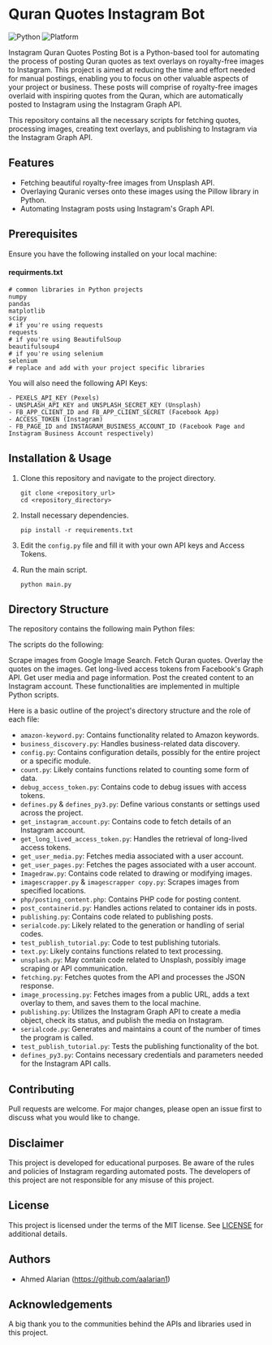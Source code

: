 # Quran Quotes Instagram Bot

![Python](https://img.shields.io/badge/Python-3.9-blue)
![Platform](https://img.shields.io/badge/Platform-Instagram-lightgrey)

Instagram Quran Quotes Posting Bot is a Python-based tool for automating the process of posting Quran quotes as text overlays on royalty-free images to Instagram. This project is aimed at reducing the time and effort needed for manual postings, enabling you to focus on other valuable aspects of your project or business. These posts will comprise of royalty-free images overlaid with inspiring quotes from the Quran, which are automatically posted to Instagram using the Instagram Graph API.

This repository contains all the necessary scripts for fetching quotes, processing images, creating text overlays, and publishing to Instagram via the Instagram Graph API.


## Features
- Fetching beautiful royalty-free images from Unsplash API.
- Overlaying Quranic verses onto these images using the Pillow library in Python.
- Automating Instagram posts using Instagram's Graph API.

## Prerequisites

Ensure you have the following installed on your local machine:
#### requirments.txt
  ```
  # common libraries in Python projects
  numpy
  pandas
  matplotlib
  scipy
  # if you're using requests
  requests
  # if you're using BeautifulSoup
  beautifulsoup4
  # if you're using selenium
  selenium
  # replace and add with your project specific libraries
  ```
You will also need the following API Keys:
  ```
  - PEXELS_API_KEY (Pexels)
  - UNSPLASH_API_KEY and UNSPLASH_SECRET_KEY (Unsplash)
  - FB_APP_CLIENT_ID and FB_APP_CLIENT_SECRET (Facebook App)
  - ACCESS_TOKEN (Instagram)
  - FB_PAGE_ID and INSTAGRAM_BUSINESS_ACCOUNT_ID (Facebook Page and Instagram Business Account respectively)
  ```
## Installation & Usage

1. Clone this repository and navigate to the project directory.
    ```
    git clone <repository_url>
    cd <repository_directory>
    ```
    
2. Install necessary dependencies.
    ```
    pip install -r requirements.txt
    ```

3. Edit the `config.py` file and fill it with your own API keys and Access Tokens.

4. Run the main script.
    ```
    python main.py
    ```
## Directory Structure
The repository contains the following main Python files:

The scripts do the following:

Scrape images from Google Image Search.
Fetch Quran quotes.
Overlay the quotes on the images.
Get long-lived access tokens from Facebook's Graph API.
Get user media and page information.
Post the created content to an Instagram account.
These functionalities are implemented in multiple Python scripts.

Here is a basic outline of the project's directory structure and the role of each file:

- `amazon-keyword.py`: Contains functionality related to Amazon keywords.
- `business_discovery.py`: Handles business-related data discovery.
- `config.py`: Contains configuration details, possibly for the entire project or a specific module.
- `count.py`: Likely contains functions related to counting some form of data.
- `debug_access_token.py`: Contains code to debug issues with access tokens.
- `defines.py` & `defines_py3.py`: Define various constants or settings used across the project.
- `get_instagram_account.py`: Contains code to fetch details of an Instagram account.
- `get_long_lived_access_token.py`: Handles the retrieval of long-lived access tokens.
- `get_user_media.py`: Fetches media associated with a user account.
- `get_user_pages.py`: Fetches the pages associated with a user account.
- `Imagedraw.py`: Contains code related to drawing or modifying images.
- `imagescrapper.py` & `imagescrapper copy.py`: Scrapes images from specified locations.
- `php/posting_content.php`: Contains PHP code for posting content.
- `post_containerid.py`: Handles actions related to container ids in posts.
- `publishing.py`: Contains code related to publishing posts.
- `serialcode.py`: Likely related to the generation or handling of serial codes.
- `test_publish_tutorial.py`: Code to test publishing tutorials.
- `text.py`: Likely contains functions related to text processing.
- `unsplash.py`: May contain code related to Unsplash, possibly image scraping or API communication.
- `fetching.py`: Fetches quotes from the API and processes the JSON response.
- `image_processing.py`: Fetches images from a public URL, adds a text overlay to them, and saves them to the local machine.
- `publishing.py`: Utilizes the Instagram Graph API to create a media object, check its status, and publish the media on Instagram.
- `serialcode.py`: Generates and maintains a count of the number of times the program is called.
- `test_publish_tutorial.py`: Tests the publishing functionality of the bot.
- `defines_py3.py`: Contains necessary credentials and parameters needed for the Instagram API calls.

## Contributing
Pull requests are welcome. For major changes, please open an issue first to discuss what you would like to change.

## Disclaimer
This project is developed for educational purposes. Be aware of the rules and policies of Instagram regarding automated posts. The developers of this project are not responsible for any misuse of this project.

## License
This project is licensed under the terms of the MIT license. See [LICENSE](LICENSE) for additional details.

## Authors
- Ahmed Alarian (https://github.com/aalarian1)

## Acknowledgements
A big thank you to the communities behind the APIs and libraries used in this project.
